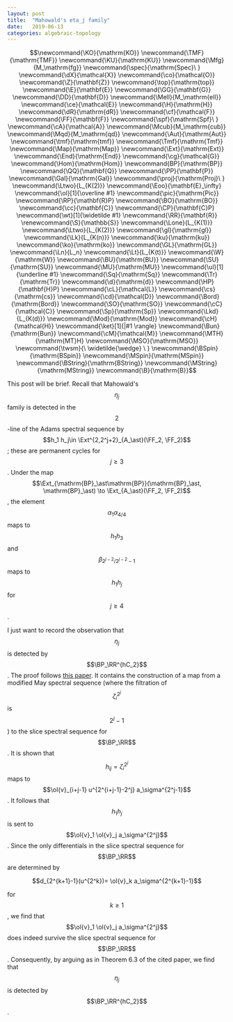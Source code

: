 ```yaml
---
layout: post
title:  "Mahowald's eta_j family"
date:   2019-06-13
categories: algebraic-topology
---
```


<script type="text/javascript" async=""
src="https://www.google-analytics.com/analytics.js"></script>
<script async=""
src="https://www.googletagmanager.com/gtag/js?id=UA-109004213-1"></script>
<script>
  window.dataLayer = window.dataLayer || [];
    function gtag(){dataLayer.push(arguments);}
      gtag('js', new Date());

        gtag('config', 'UA-109004213-1');
</script>
<script type="text/javascript"
src="https://cdn.mathjax.org/mathjax/latest/MathJax.js?config=TeX-AMS-MML_HTMLorMML">
</script>

$$\newcommand{\KO}{\mathrm{KO}} \newcommand{\TMF}{\mathrm{TMF}}
\newcommand{\KU}{\mathrm{KU}} \newcommand{\Mfg}{M_\mathrm{fg}}
\newcommand{\spec}{\mathrm{Spec}\ } \newcommand{\dX}{\mathcal{X}}
\newcommand{\co}{\mathcal{O}} \newcommand{\Z}{\mathbf{Z}}
\newcommand{\top}{\mathrm{top}} \newcommand{\E}{\mathbf{E}}
\newcommand{\GG}{\mathbf{G}} \newcommand{\DD}{\mathbf{D}}
\newcommand{\Mell}{M_\mathrm{ell}} \newcommand{\ce}{\mathcal{E}}
\newcommand{\H}{\mathrm{H}} \newcommand{\dR}{\mathrm{dR}}
\newcommand{\cf}{\mathcal{F}} \newcommand{\FF}{\mathbf{F}}
\newcommand{\spf}{\mathrm{Spf}\ } \newcommand{\cA}{\mathcal{A}}
\newcommand{\Mcub}{M_\mathrm{cub}} \newcommand{\Mqd}{M_\mathrm{qd}}
\newcommand{\Aut}{\mathrm{Aut}} \newcommand{\tmf}{\mathrm{tmf}}
\newcommand{\Tmf}{\mathrm{Tmf}} \newcommand{\Map}{\mathrm{Map}}
\newcommand{\Ext}{\mathrm{Ext}} \newcommand{\End}{\mathrm{End}}
\newcommand{\cg}{\mathcal{G}} \newcommand{\Hom}{\mathrm{Hom}}
\newcommand{BP}{\mathrm{BP}} \newcommand{\QQ}{\mathbf{Q}}
\newcommand{\PP}{\mathbf{P}} \newcommand{\Gal}{\mathrm{Gal}}
\newcommand{\proj}{\mathrm{Proj}\ } \newcommand{\Ltwo}{L_{K(2)}}
\newcommand{\Eoo}{\mathbf{E}_\infty} \newcommand{\ol}[1]{\overline #1}
\newcommand{\pic}{\mathrm{Pic}} \newcommand{\RP}{\mathbf{R}P}
\newcommand{\BO}{\mathrm{BO}} \newcommand{\cc}{\mathbf{C}}
\newcommand{\CP}{\mathbf{C}P} \newcommand{\wt}[1]{\widetilde #1}
\newcommand{\RR}{\mathbf{R}} \renewcommand{\S}{\mathbb{S}}
\newcommand{\Lone}{L_{K(1)}} \newcommand{\Ltwo}{L_{K(2)}}
\newcommand{\gl}{\mathrm{gl}} \newcommand{\Lk}{L_{K(n)}}
\newcommand{\ku}{\mathrm{ku}} \newcommand{\ko}{\mathrm{ko}}
\newcommand{\GL}{\mathrm{GL}} \newcommand{\Ln}{L_n} \newcommand{\Lt}{L_{K(t)}}
\newcommand{\W}{\mathrm{W}} \newcommand{\BU}{\mathrm{BU}}
\newcommand{\SU}{\mathrm{SU}} \newcommand{\MU}{\mathrm{MU}}
\newcommand{\ul}[1]{\underline #1} \newcommand{\Sq}{\mathrm{Sq}}
\newcommand{\Tr}{\mathrm{Tr}} \newcommand{\d}{\mathrm{d}}
\newcommand{\HP}{\mathbf{H}P} \newcommand{\cL}{\mathcal{L}}
\newcommand{\cs}{\mathrm{cs}} \newcommand{\cd}{\mathcal{D}}
\newcommand{\Bord}{\mathrm{Bord}} \newcommand{\SO}{\mathrm{SO}}
\newcommand{\cC}{\mathcal{C}} \newcommand{\Sp}{\mathrm{Sp}}
\newcommand{\Lkd}{L_{K(d)}} \newcommand{\Mod}{\mathrm{Mod}}
\newcommand{\cH}{\mathcal{H}} \newcommand{\ket}[1]{|#1 \rangle}
\newcommand{\Bun}{\mathrm{Bun}} \newcommand{\cM}{\mathcal{M}}
\newcommand{\MTH}{\mathrm{MT}H} \newcommand{\MSO}{\mathrm{MSO}}
\newcommand{\twsm}{\ \widetilde{\wedge} \ } \newcommand{\BSpin}{\mathrm{BSpin}}
\newcommand{\MSpin}{\mathrm{MSpin}} \newcommand{\BString}{\mathrm{BString}}
\newcommand{\MString}{\mathrm{MString}} \newcommand{\B}{\mathrm{B}}$$

This post will be brief. Recall that Mahowald's $$\eta_j$$ family is detected in
the $$2$$-line of the Adams spectral sequence by $$h_1 h_j\in
\Ext^{2,2^j+2}_{A_\ast}(\FF_2, \FF_2)$$; these are permanent cycles for
$$j\geq 3$$. Under the map
$$\Ext_{\mathrm{BP}_\ast\mathrm{BP}}(\mathrm{BP}_\ast, \mathrm{BP}_\ast) \to
\Ext_{A_\ast}(\FF_2, \FF_2)$$, the element $$\alpha_1 \alpha_{4/4}$$ maps to
$$h_1 h_3$$ and $$\beta_{2^{j-2}/2^{j-2}-1}$$ maps to $$h_1 h_j$$ for $$j\geq
4$$.

I just want to record the observation that $$\eta_j$$ is detected by
$$\BP_\RR^{hC_2}$$. The proof follows [this
paper](https://arxiv.org/pdf/1707.03438.pdf). It contains the construction of a
map from a modified May spectral sequence (where the filtration of
$$\zeta_i^{2^j}$$ is $$2^j-1$$) to the slice spectral sequence for $$\BP_\RR$$.
It is shown that $$h_{ij} = \zeta_i^{2^j}$$ maps to $$\ol{v}_{i+j-1}
u^{2^{i+j-1}-2^j} a_\sigma^{2^j-1}$$. It follows that $$h_1 h_j$$ is sent to
$$\ol{v}_1 \ol{v}_j a_\sigma^{2^j}$$. Since the only differentials in the slice
spectral sequence for $$\BP_\RR$$ are determined by

$$d_{2^{k+1}-1}(u^{2^k})= \ol{v}_k a_\sigma^{2^{k+1}-1}$$

for $$k\geq 1$$, we find that $$\ol{v}_1 \ol{v}_j a_\sigma^{2^j}$$ does indeed
survive the slice spectral sequence for $$\BP_\RR$$. Consequently, by arguing as
in Theorem 6.3 of the cited paper, we find that $$\eta_j$$ is detected by
$$\BP_\RR^{hC_2}$$.
